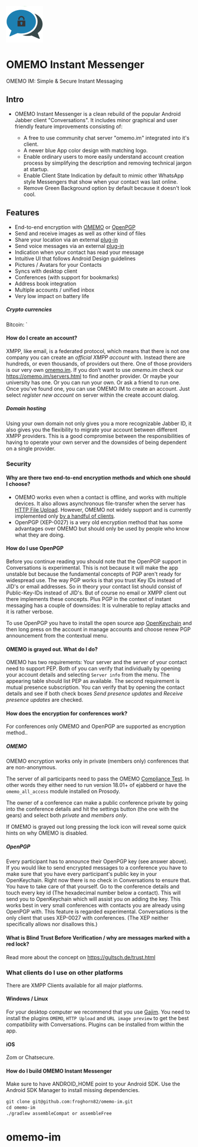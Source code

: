 ![logo](/art/icon.png)
<h1 align="left">OMEMO Instant Messenger</h1>

OMEMO IM: Simple & Secure Instant Messaging



## Intro 

* OMEMO Instant Messenger is a clean rebuild of the popular Android Jabber client "Conversations". It includes minor graphical and user friendly feature improvements consisting of:

    - A free to use community chat server "omemo.im" integrated into it's client.
    - A newer blue App color design with matching logo.
    - Enable ordinary users to more easily understand account creation process by simplifying the description and removing technical jargon at startup.
    - Enable Client State Indication by default to mimic other WhatsApp style Messengers that show when your contact was last online.
    - Remove Green Background option by default because it doesn't look cool.


## Features

* End-to-end encryption with [OMEMO](http://conversations.im/omemo/) or [OpenPGP](http://openpgp.org/about/)
* Send and receive images as well as other kind of files
* Share your location via an external [plug-in](https://play.google.com/store/apps/details?id=eu.siacs.conversations.sharelocation&referrer=utm_source%3Dgithub)
* Send voice messages via an external [plug-in](https://play.google.com/store/apps/details?id=eu.siacs.conversations.voicerecorder&referrer=utm_source%3Dgithub)
* Indication when your contact has read your message
* Intuitive UI that follows Android Design guidelines
* Pictures / Avatars for your Contacts
* Syncs with desktop client
* Conferences (with support for bookmarks)
* Address book integration
* Multiple accounts / unified inbox
* Very low impact on battery life



##### Crypto currencies

Bitcoin: `


#### How do I create an account?
XMPP, like email, is a federated protocol, which means that there is not one company you can create an *official XMPP account* with. Instead there are hundreds, or even thousands, of providers out there. One of those providers is our very own [omemo.im](https://omemo.im). If you don’t want to use *omemo.im* check our https://omemo.im/servers.html to find another provider. Or maybe your university has one. Or you can run your own. Or ask a friend to run one. Once you've found one, you can use OMEMO IM to create an account. Just select *register new account* on server within the create account dialog.

##### Domain hosting
Using your own domain not only gives you a more recognizable Jabber ID, it also gives you the flexibility to migrate your account between different XMPP providers. This is a good compromise between the responsibilities of having to operate your own server and the downsides of being dependent on a single provider.




### Security

#### Why are there two end-to-end encryption methods and which one should I choose?

* OMEMO works even when a contact is offline, and works with multiple devices. It also allows asynchronous file-transfer when the server has [HTTP File Upload](http://xmpp.org/extensions/xep-0363.html). However, OMEMO not widely support and is currently implemented only [by a handful of clients](https://omemo.top).
* OpenPGP (XEP-0027) is a very old encryption method that has some advantages over OMEMO but should only be used by people who know what they are doing.

#### How do I use OpenPGP

Before you continue reading you should note that the OpenPGP support in
Conversations is experimental. This is not because it will make the app unstable
but because the fundamental concepts of PGP aren't ready for widespread use.
The way PGP works is that you trust Key IDs instead of JID's or email addresses.
So in theory your contact list should consist of Public-Key-IDs instead of
JID's. But of course no email or XMPP client out there implements these
concepts. Plus PGP in the context of instant messaging has a couple of
downsides: It is vulnerable to replay attacks and it is rather verbose.

To use OpenPGP you have to install the open source app
[OpenKeychain](http://www.openkeychain.org) and then long press on the account in
manage accounts and choose renew PGP announcement from the contextual menu.

#### OMEMO is grayed out. What do I do?
OMEMO has two requirements: Your server and the server of your contact need to support PEP. Both of you can verify that individually by opening your account details and selecting ```Server info``` from the menu. The appearing table should list PEP as available. The second requirement is mutual presence subscription. You can verify that by opening the contact details and see if both check boxes *Send presence updates* and *Receive presence updates* are checked.

#### How does the encryption for conferences work?

For conferences only OMEMO and OpenPGP are supported as encryption method..

##### OMEMO

OMEMO encryption works only in private (members only) conferences that are non-anonymous.

The server of all participants need to pass the OMEMO [Compliance Test](https://conversations.im/compliance/).
In other words they either need to run version 18.01+ of ejabberd or have the `omemo_all_access` module installed on Prosody.

The owner of a conference can make a public conference private by going into the conference
details and hit the settings button (the one with the gears) and select both *private* and
*members only*.

If OMEMO is grayed out long pressing the lock icon will reveal some quick hints on why OMEMO
is disabled.

##### OpenPGP

Every participant has to announce their OpenPGP key (see answer above).
If you would like to send encrypted messages to a conference you have to make
sure that you have every participant's public key in your OpenKeychain.
Right now there is no check in Conversations to ensure that.
You have to take care of that yourself. Go to the conference details and
touch every key id (The hexadecimal number below a contact). This will send you
to OpenKeychain which will assist you on adding the key.  This works best in
very small conferences with contacts you are already using OpenPGP with. This
feature is regarded experimental. Conversations is the only client that uses
XEP-0027 with conferences. (The XEP neither specifically allows nor disallows
this.)

#### What is Blind Trust Before Verification / why are messages marked with a red lock?

Read more about the concept on https://gultsch.de/trust.html

### What clients do I use on other platforms
There are XMPP Clients available for all major platforms.
#### Windows / Linux
For your desktop computer we recommend that you use [Gajim](https://gajim.org). You need to install the plugins `OMEMO`, `HTTP Upload` and `URL image preview` to get the best compatibility with Conversations. Plugins can be installed from within the app.
#### iOS
Zom or Chatsecure.



#### How do I build OMEMO Instant Messenger

Make sure to have ANDROID_HOME point to your Android SDK. Use the Android SDK Manager to install missing dependencies.

    git clone git@github.com:froghorn82/omemo-im.git
    cd omemo-im
    ./gradlew assembleCompat or assembleFree

# omemo-im
